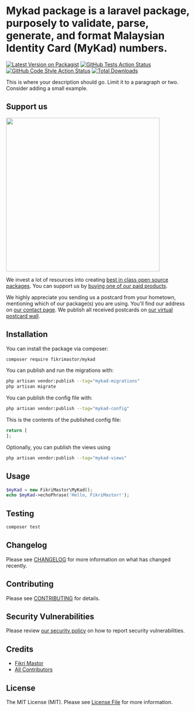 # Mykad package is a laravel package, purposely to validate, parse, generate, and format Malaysian Identity Card (MyKad) numbers.

[![Latest Version on Packagist](https://img.shields.io/packagist/v/fikrimastor/mykad.svg?style=flat-square)](https://packagist.org/packages/fikrimastor/mykad)
[![GitHub Tests Action Status](https://img.shields.io/github/actions/workflow/status/fikrimastor/mykad/run-tests.yml?branch=main&label=tests&style=flat-square)](https://github.com/fikrimastor/mykad/actions?query=workflow%3Arun-tests+branch%3Amain)
[![GitHub Code Style Action Status](https://img.shields.io/github/actions/workflow/status/fikrimastor/mykad/fix-php-code-style-issues.yml?branch=main&label=code%20style&style=flat-square)](https://github.com/fikrimastor/mykad/actions?query=workflow%3A"Fix+PHP+code+style+issues"+branch%3Amain)
[![Total Downloads](https://img.shields.io/packagist/dt/fikrimastor/mykad.svg?style=flat-square)](https://packagist.org/packages/fikrimastor/mykad)

This is where your description should go. Limit it to a paragraph or two. Consider adding a small example.

## Support us

[<img src="https://github-ads.s3.eu-central-1.amazonaws.com/mykad.jpg?t=1" width="419px" />](https://spatie.be/github-ad-click/mykad)

We invest a lot of resources into creating [best in class open source packages](https://spatie.be/open-source). You can support us by [buying one of our paid products](https://spatie.be/open-source/support-us).

We highly appreciate you sending us a postcard from your hometown, mentioning which of our package(s) you are using. You'll find our address on [our contact page](https://spatie.be/about-us). We publish all received postcards on [our virtual postcard wall](https://spatie.be/open-source/postcards).

## Installation

You can install the package via composer:

```bash
composer require fikrimastor/mykad
```

You can publish and run the migrations with:

```bash
php artisan vendor:publish --tag="mykad-migrations"
php artisan migrate
```

You can publish the config file with:

```bash
php artisan vendor:publish --tag="mykad-config"
```

This is the contents of the published config file:

```php
return [
];
```

Optionally, you can publish the views using

```bash
php artisan vendor:publish --tag="mykad-views"
```

## Usage

```php
$myKad = new FikriMastor\MyKad();
echo $myKad->echoPhrase('Hello, FikriMastor!');
```

## Testing

```bash
composer test
```

## Changelog

Please see [CHANGELOG](CHANGELOG.md) for more information on what has changed recently.

## Contributing

Please see [CONTRIBUTING](CONTRIBUTING.md) for details.

## Security Vulnerabilities

Please review [our security policy](../../security/policy) on how to report security vulnerabilities.

## Credits

- [Fikri Mastor](https://github.com/fikrimastor)
- [All Contributors](../../contributors)

## License

The MIT License (MIT). Please see [License File](LICENSE.md) for more information.
